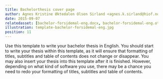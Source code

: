 ```yaml
---
title: Bachelorthesis cover page
author: Agnes Kristine Øktedalen Olsen Sirland <agnes.k.sirland@hiof.no>
date: 2015-09-07
relatedasset: [bachelor-forsidemal-eng.docx, bachelor-forsidemal-eng.ott, bachelor-forsidemal-eng.pdf]
illustration: template-bachelor-forsidemal-eng.jpg
position: 11
---
```


Use this template to write your bachelor thesis in English. You should start to write your thesis within this template, as it will ensure that formatting of titles, subtitles and table of contents does not change or disappear. You may also insert your thesis into this template after it is finished. However, depending on what kind of software you use, there may be a chance you need to redo your formatting of titles, subtitles and table of contents.
